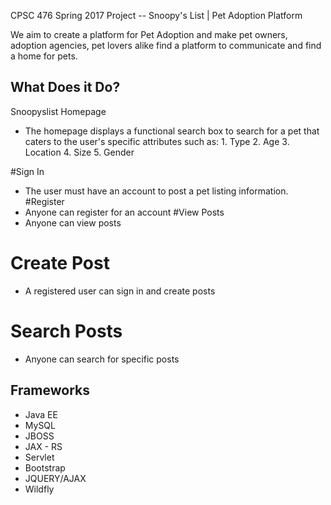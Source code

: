 CPSC 476 Spring 2017 Project -- Snoopy's List | Pet Adoption Platform

We aim to create a platform for Pet Adoption and make pet owners, adoption agencies, pet lovers alike find a platform to communicate and find a home for pets.


What Does it Do?
---------------------------------
Snoopyslist Homepage
- The homepage displays a functional search box to search for a pet that caters to the user's specific attributes such as:
      1. Type
      2. Age
      3. Location
      4. Size
      5. Gender

#Sign In
  - The user must have an account to post a pet listing information.
#Register
  - Anyone can register for an account
#View Posts
  - Anyone can view posts
# Create Post
  - A registered user can sign in and create posts
# Search Posts
  - Anyone can search for specific posts

Frameworks
----------------------------------
 - Java EE
 - MySQL
 - JBOSS
 - JAX - RS
 - Servlet
 - Bootstrap
 - JQUERY/AJAX
 - Wildfly